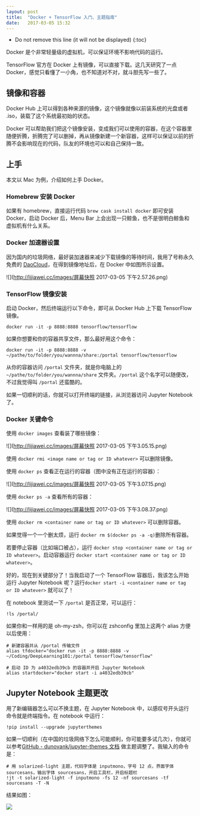```yaml
---
layout: post
title:  "Docker + TensorFlow 入门、主题指南"
date:   2017-03-05 15:32
---
```


* Do not remove this line (it will not be displayed) 
{:toc}

Docker 是个非常轻量级的虚拟机，可以保证环境不影响代码的运行。

TensorFlow 官方在 Docker 上有镜像，可以直接下载。这几天研究了一点 Docker，感觉只看懂了一小角，也不知道对不对，就斗胆先写一些了。

## 镜像和容器
Docker Hub 上可以得到各种来源的镜像，这个镜像就像以前装系统的光盘或者 .iso，装载了这个系统最初始的状态。

Docker 可以帮助我们把这个镜像安装，变成我们可以使用的容器，在这个容器里随便折腾，折腾完了可以删掉，再从镜像新建一个新容器，这样可以保证以前的折腾不会影响现在的代码，队友的环境也可以和自己保持一致。

## 上手
本文以 Mac 为例，介绍如何上手 Docker。

### Homebrew 安装 Docker
如果有 homebrew，直接运行代码 `brew cask install docker` 即可安装 Docker，启动 Docker 后，Menu Bar 上会出现一只鲸鱼，也不是很明白鲸鱼和虚拟机有什么关系。

### Docker 加速器设置
因为国内的垃圾网络，最好装加速器来减少下载镜像的等待时间，我用了号称永久免费的 [DaoCloud](https://www.daocloud.io/)，在得到镜像地址后，在 Docker 中如图所示设置。

![](http://lijiawei.cc/images/屏幕快照 2017-03-05 下午2.57.26.png)

### TensorFlow 镜像安装
启动 Docker，然后终端运行以下命令，即可从 Docker Hub 上下载 TensorFlow 镜像。

```
docker run -it -p 8888:8888 tensorflow/tensorflow
```

如果你想要和你的容器共享文件，那么最好用这个命令：

```
docker run -it -p 8888:8888 -v ~/pathe/to/folder/you/wannna/share:/portal tensorflow/tensorflow
```

从你的容器访问 `/portal` 文件夹，就是你电脑上的 `~/pathe/to/folder/you/wannna/share` 文件夹。`/portal` 这个名字可以随便改，不过我觉得叫 `/portal` 还蛮酷的。

如果一切顺利的话，你就可以打开终端的链接，从浏览器访问 Jupyter Notebook 了。

### Docker 关键命令
使用 `docker images` 查看装了哪些镜像：

![](http://lijiawei.cc/images/屏幕快照 2017-03-05 下午3.05.15.png)

使用 `docker rmi <image name or tag or ID whatever>` 可以删除镜像。

使用 `docker ps` 查看正在运行的容器（图中没有正在运行的容器）：

![](http://lijiawei.cc/images/屏幕快照 2017-03-05 下午3.07.15.png)

使用 `docker ps -a` 查看所有的容器：

![](http://lijiawei.cc/images/屏幕快照 2017-03-05 下午3.08.37.png)

使用 `docker rm <container name or tag or ID whatever>` 可以删除容器。

如果觉得一个一个删太烦，运行 `docker rm $(docker ps -a -q)`删除所有容器。

若要停止容器（比如端口被占），运行 `docker stop <container name or tag or ID whatever>`。启动容器运行 `docker start <container name or tag or ID whatever>`。

好的，现在到关键部分了！当我启动了一个 TensorFlow 容器后，我该怎么开始运行 Jupyter Notebook 呢？运行`docker start -i <container name or tag or ID whatever>` 就可以了！

在 notebook 里测试一下 `/portal` 是否正常，可以运行：

```
!ls /portal/
```

如果你和一样用的是 oh-my-zsh，你可以在 zshconfig 里加上这两个 alias 方便以后使用：

```
# 新建容器并从 /portal 传输文件
alias tfdocker="docker run -it -p 8888:8888 -v ~/Coding/DeepLearning101:/portal tensorflow/tensorflow"

# 启动 ID 为 a4032edb39cb 的容器并开启 Jupyter Notebook
alias startdocker="docker start -i a4032edb39cb"
```

## Jupyter Notebook 主题更改
用了新编辑器怎么可以不换主题，在 Jupyter Notebook 中，以感叹号开头运行命令就是终端指令。在 notebook 中运行：

```
!pip install --upgrade jupyterthemes
```

如果一切顺利（在中国的垃圾网络下怎么可能顺利，你可能要多试几次），你就可以参考[GitHub - dunovank/jupyter-themes 文档](https://github.com/dunovank/jupyter-themes) 做主题调整了。我输入的命令是：

```
# 用 solarized-light 主题，代码字体是 inputmono，字号 12 点，界面字体 sourcesans，输出字体 sourcesans，开启工具栏，开启标题栏
!jt -t solarized-light -f inputmono -fs 12 -nf sourcesans -tf sourcesans -T -N
```

结果如图：

![](https://ww4.sinaimg.cn/large/006tKfTcgy1fdc04dobmyj30se0oyaec.jpg)